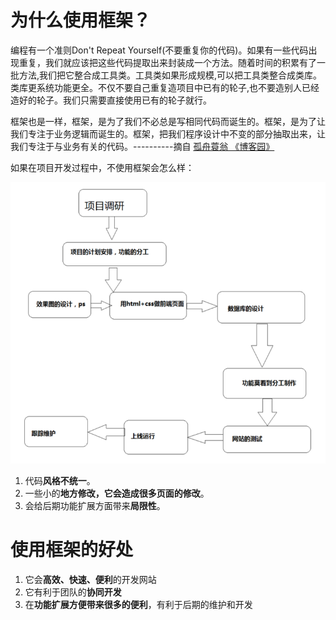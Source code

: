 # 为什么使用框架？

编程有一个准则Don't Repeat Yourself\(不要重复你的代码\)。如果有一些代码出现重复，我们就应该把这些代码提取出来封装成一个方法。随着时间的积累有了一批方法,我们把它整合成工具类。工具类如果形成规模,可以把工具类整合成类库。类库更系统功能更全。不仅不要自己重复造项目中已有的轮子,也不要造别人已经造好的轮子。我们只需要直接使用已有的轮子就行。

框架也是一样，框架，是为了我们不必总是写相同代码而诞生的。框架，是为了让我们专注于业务逻辑而诞生的。框架，把我们程序设计中不变的部分抽取出来，让我们专注于与业务有关的代码。----------摘自 [孤舟蓑翁 《博客园》](https://www.cnblogs.com/wangpenghui522/p/5399533.html)

如果在项目开发过程中，不使用框架会怎么样：

![](/assets/2Q$%28HRZ]J6D}R8VB8$5MP_Q.png)

1. 代码**风格不统一**。
2. 一些小的**地方修改，它会造成很多页面的修改**。
3. 会给后期功能扩展方面带来**局限性**。

# 使用框架的好处

1. 它会**高效、快速、便利**的开发网站
2. 它有利于团队的**协同开发**
3. 在**功能扩展方便带来很多的便利**，有利于后期的维护和开发



